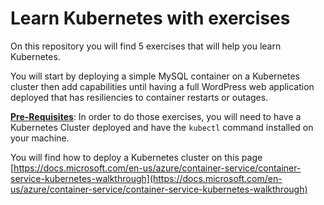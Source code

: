 # Learn Kubernetes with exercises

On this repository you will find 5 exercises that will help you learn Kubernetes.

You will start by deploying a simple MySQL container on a Kubernetes cluster then add capabilities until having a full WordPress web application deployed that has resiliencies to container restarts or outages.

<u>**Pre-Requisites**</u>: In order to do those exercises, you will need to have a Kubernetes Cluster deployed and have the ```kubectl``` command installed on your machine. 

You will find how to deploy a Kubernetes cluster on this page [https://docs.microsoft.com/en-us/azure/container-service/container-service-kubernetes-walkthrough](https://docs.microsoft.com/en-us/azure/container-service/container-service-kubernetes-walkthrough)


